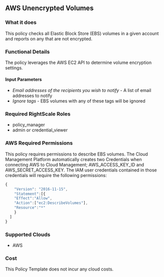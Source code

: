 ## AWS Unencrypted Volumes

### What it does
This policy checks all Elastic Block Store (EBS) volumes in a given account and reports on any that are not encrypted.
 
### Functional Details
 
The policy leverages the AWS EC2 API to determine volume encryption settings.
 
#### Input Parameters
 
- *Email addresses of the recipients you wish to notify* - A list of email addresses to notify
- *Ignore tags* - EBS volumes with any of these tags will be ignored 
 
### Required RightScale Roles
 
- policy_manager
- admin or credential_viewer

### AWS Required Permissions

This policy requires permissions to describe EBS volumes.
The Cloud Management Platform automatically creates two Credentials when connecting AWS to Cloud Management; AWS_ACCESS_KEY_ID and AWS_SECRET_ACCESS_KEY. The IAM user credentials contained in those credentials will require the following permissions:

```javascript
{
    "Version": "2016-11-15",
    "Statement":[{
    "Effect":"Allow",
    "Action":["ec2:DescribeVolumes"],
    "Resource":"*"
    }
  ]
}
```
 
### Supported Clouds
 
- AWS

### Cost
 
This Policy Template does not incur any cloud costs.